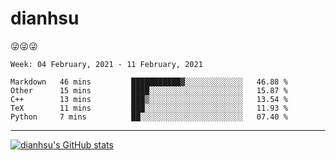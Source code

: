
# dianhsu

:stuck_out_tongue_winking_eye::stuck_out_tongue_winking_eye::stuck_out_tongue_winking_eye:

<!--START_SECTION:waka-->
```text
Week: 04 February, 2021 - 11 February, 2021

Markdown   46 mins         ███████████▓░░░░░░░░░░░░░   46.88 % 
Other      15 mins         ████░░░░░░░░░░░░░░░░░░░░░   15.87 % 
C++        13 mins         ███▒░░░░░░░░░░░░░░░░░░░░░   13.54 % 
TeX        11 mins         ███░░░░░░░░░░░░░░░░░░░░░░   11.93 % 
Python     7 mins          ██░░░░░░░░░░░░░░░░░░░░░░░   07.40 % 
```
<!--END_SECTION:waka-->

---

[![dianhsu's GitHub stats](https://github-readme-stats.vercel.app/api?username=dianhsu)](https://github.com/anuraghazra/github-readme-stats)

